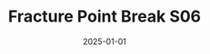 ---
layout: track
title: Fracture Point Break S06
permalink: /tracks/fracture-point-break-s06/
description: "A StudioRich lo-fi track."
image: /assets/covers/fracture-point-break-s06.webp
date: 2025-01-01
duration: "139.98"
album: "Stranger Vibes"
mood: [Chill]
genre: [lo-fi, glitch-fusion, experimental]
---